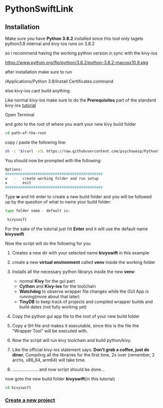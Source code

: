 # PythonSwiftLink

 ## Installation

Make sure you have **Python 3.8.2** installed since this tool only tagets python3.8 internal and kivy-ios runs on 3.8.2

so i recommend having the working python version in sync with the kivy-ios

https://www.python.org/ftp/python/3.8.2/python-3.8.2-macosx10.9.pkg

after installation make sure to run 

/Applications/Python 3.8/Install Certificates.command

else kivy-ios cant build anything.

Like normal kivy-ios make sure to do the **Prerequisites** part of the standard kivy-ios [tutorial](https://kivy.org/doc/stable/guide/packaging-ios.html)  

Open Terminal

and goto to the root of where you want your new kivy build folder


```sh
cd path-of-the-root
```

copy / paste the following line:

 ```sh
sh -c "$(curl -sSL https://raw.githubusercontent.com/psychowasp/PythonSwiftLink/main/build_files/swiftlink_tool.sh)"
 ```
You should now be prompted with the following:

 ```sh
 Options:
#############################################
w   -   create working folder and run setup
x   -   exit
#############################################
 ```
Type **w** and hit enter to create a new build folder
and you will be followed up by the question of what to name your build folder:

 ```sh
type folder name - default is:

  kivyswift
 ```
For the sake of the tutorial just hit **Enter** and it will use the default name **kivyswift**

Now the script will do the following for you

1. Creates a new dir with your selected name **kivyswift** in this example
2. create a new **virtual environment** called **venv** inside the working folder 
3. Installs all the necessary python librarys inside the new **venv**: 

   - normal **Kivy** for the gui part
   - **Cython** and **Kivy-ios** for the toolchain
   - **Watchdog** to observe wrapper file changes while the GUI App is running(more about that later)
   - **TinyDB** to keep track of projects and compiled wrapper builds and build dates (not fully working yet) 
4. Copy the python gui app file to the root of your new build folder
5. Copy a SH file and makes it executable, since this is the file the "Wrapper Tool" will be executed with.
6. Now the script will run kivy toolchain and build python/kivy.
7. Like the official kivy-ios statement says: **Don't grab a coffee, just do diner.** Compiling all the libraries for the first time, 2x over (remember, 2 archs, x86_64, arm64) will take time.
8. ..................... and now script should be done...



now goto the new build folder **kivyswift**(in this tutorial)

```sh
cd kivyswift
```

### [Create a new project](https://github.com/psychowasp/KivySwiftLink/tree/main/examples/0%20Getting%20Started ) 

